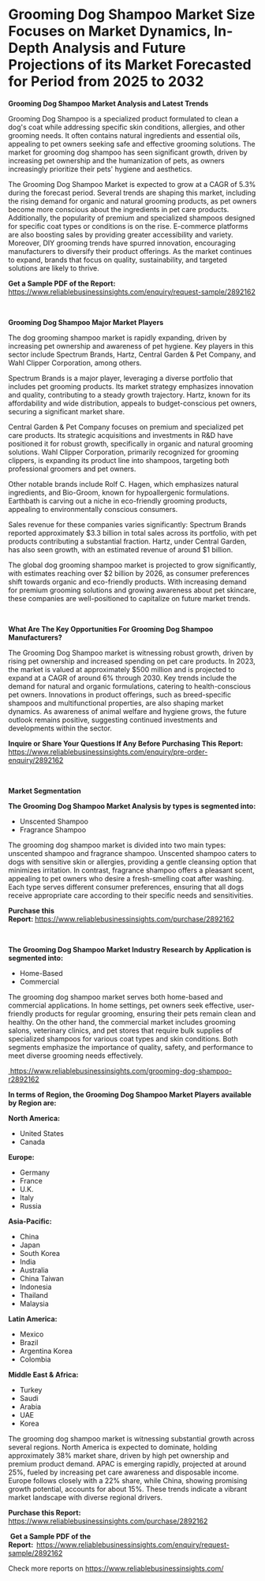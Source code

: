 <p><h1>Grooming Dog Shampoo Market Size Focuses on Market Dynamics, In-Depth Analysis and Future Projections of its Market Forecasted for Period from 2025 to 2032</h1></p><p><strong>Grooming Dog Shampoo Market Analysis and Latest Trends</strong></p>
<p><p>Grooming Dog Shampoo is a specialized product formulated to clean a dog's coat while addressing specific skin conditions, allergies, and other grooming needs. It often contains natural ingredients and essential oils, appealing to pet owners seeking safe and effective grooming solutions. The market for grooming dog shampoo has seen significant growth, driven by increasing pet ownership and the humanization of pets, as owners increasingly prioritize their pets' hygiene and aesthetics.</p><p>The Grooming Dog Shampoo Market is expected to grow at a CAGR of 5.3% during the forecast period. Several trends are shaping this market, including the rising demand for organic and natural grooming products, as pet owners become more conscious about the ingredients in pet care products. Additionally, the popularity of premium and specialized shampoos designed for specific coat types or conditions is on the rise. E-commerce platforms are also boosting sales by providing greater accessibility and variety. Moreover, DIY grooming trends have spurred innovation, encouraging manufacturers to diversify their product offerings. As the market continues to expand, brands that focus on quality, sustainability, and targeted solutions are likely to thrive.</p></p>
<p><strong>Get a Sample PDF of the Report:&nbsp;</strong> <a href="https://www.reliablebusinessinsights.com/enquiry/request-sample/2892162?utm_campaign=3084&utm_medium=2&utm_source=Github&utm_content=ia&utm_term=15032025&utm_id=grooming-dog-shampoo">https://www.reliablebusinessinsights.com/enquiry/request-sample/2892162</a></p>
<p>&nbsp;</p>
<p><strong>Grooming Dog Shampoo Major Market Players</strong></p>
<p><p>The dog grooming shampoo market is rapidly expanding, driven by increasing pet ownership and awareness of pet hygiene. Key players in this sector include Spectrum Brands, Hartz, Central Garden & Pet Company, and Wahl Clipper Corporation, among others.</p><p>Spectrum Brands is a major player, leveraging a diverse portfolio that includes pet grooming products. Its market strategy emphasizes innovation and quality, contributing to a steady growth trajectory. Hartz, known for its affordability and wide distribution, appeals to budget-conscious pet owners, securing a significant market share.</p><p>Central Garden & Pet Company focuses on premium and specialized pet care products. Its strategic acquisitions and investments in R&D have positioned it for robust growth, specifically in organic and natural grooming solutions. Wahl Clipper Corporation, primarily recognized for grooming clippers, is expanding its product line into shampoos, targeting both professional groomers and pet owners.</p><p>Other notable brands include Rolf C. Hagen, which emphasizes natural ingredients, and Bio-Groom, known for hypoallergenic formulations. Earthbath is carving out a niche in eco-friendly grooming products, appealing to environmentally conscious consumers.</p><p>Sales revenue for these companies varies significantly: Spectrum Brands reported approximately $3.3 billion in total sales across its portfolio, with pet products contributing a substantial fraction. Hartz, under Central Garden, has also seen growth, with an estimated revenue of around $1 billion.</p><p>The global dog grooming shampoo market is projected to grow significantly, with estimates reaching over $2 billion by 2026, as consumer preferences shift towards organic and eco-friendly products. With increasing demand for premium grooming solutions and growing awareness about pet skincare, these companies are well-positioned to capitalize on future market trends.</p></p>
<p>&nbsp;</p>
<p><strong>What Are The Key Opportunities For Grooming Dog Shampoo Manufacturers?</strong></p>
<p><p>The Grooming Dog Shampoo market is witnessing robust growth, driven by rising pet ownership and increased spending on pet care products. In 2023, the market is valued at approximately $500 million and is projected to expand at a CAGR of around 6% through 2030. Key trends include the demand for natural and organic formulations, catering to health-conscious pet owners. Innovations in product offerings, such as breed-specific shampoos and multifunctional properties, are also shaping market dynamics. As awareness of animal welfare and hygiene grows, the future outlook remains positive, suggesting continued investments and developments within the sector.</p></p>
<p><strong>Inquire or Share Your Questions If Any Before Purchasing This Report:</strong> <a href="https://www.reliablebusinessinsights.com/enquiry/pre-order-enquiry/2892162?utm_campaign=3084&utm_medium=2&utm_source=Github&utm_content=ia&utm_term=15032025&utm_id=grooming-dog-shampoo">https://www.reliablebusinessinsights.com/enquiry/pre-order-enquiry/2892162</a></p>
<p>&nbsp;</p>
<p><strong>Market Segmentation</strong></p>
<p><strong>The Grooming Dog Shampoo Market Analysis by types is segmented into:</strong></p>
<p><ul><li>Unscented Shampoo</li><li>Fragrance Shampoo</li></ul></p>
<p><p>The grooming dog shampoo market is divided into two main types: unscented shampoo and fragrance shampoo. Unscented shampoo caters to dogs with sensitive skin or allergies, providing a gentle cleansing option that minimizes irritation. In contrast, fragrance shampoo offers a pleasant scent, appealing to pet owners who desire a fresh-smelling coat after washing. Each type serves different consumer preferences, ensuring that all dogs receive appropriate care according to their specific needs and sensitivities.</p></p>
<p><strong>Purchase this Report:&nbsp;</strong><a href="https://www.reliablebusinessinsights.com/purchase/2892162?utm_campaign=3084&utm_medium=2&utm_source=Github&utm_content=ia&utm_term=15032025&utm_id=grooming-dog-shampoo">https://www.reliablebusinessinsights.com/purchase/2892162</a></p>
<p>&nbsp;</p>
<p><strong>The Grooming Dog Shampoo Market Industry Research by Application is segmented into:</strong></p>
<p><ul><li>Home-Based</li><li>Commercial</li></ul></p>
<p><p>The grooming dog shampoo market serves both home-based and commercial applications. In home settings, pet owners seek effective, user-friendly products for regular grooming, ensuring their pets remain clean and healthy. On the other hand, the commercial market includes grooming salons, veterinary clinics, and pet stores that require bulk supplies of specialized shampoos for various coat types and skin conditions. Both segments emphasize the importance of quality, safety, and performance to meet diverse grooming needs effectively.</p></p>
<p><a href="https://www.reliablebusinessinsights.com/grooming-dog-shampoo-r2892162?utm_campaign=3084&utm_medium=2&utm_source=Github&utm_content=ia&utm_term=15032025&utm_id=grooming-dog-shampoo">&nbsp;https://www.reliablebusinessinsights.com/grooming-dog-shampoo-r2892162</a></p>
<p><strong>In terms of Region, the Grooming Dog Shampoo Market Players available by Region are:</strong></p>
<p>
    <p> <strong> North America: </strong>
        <ul>
            <li>United States</li>
            <li>Canada</li>
        </ul>
        </p> 
    <p> <strong> Europe: </strong>
        <ul>
            <li>Germany</li>
            <li>France</li>
            <li>U.K.</li>
            <li>Italy</li>
            <li>Russia</li>
        </ul>
        </p> 
    <p> <strong> Asia-Pacific: </strong>
        <ul>
            <li>China</li>
            <li>Japan</li>
            <li>South Korea</li>
            <li>India</li>
            <li>Australia</li>
            <li>China Taiwan</li>
            <li>Indonesia</li>
            <li>Thailand</li>
            <li>Malaysia</li>
        </ul>
        </p> 
    <p> <strong> Latin America: </strong>
        <ul>
            <li>Mexico</li>
            <li>Brazil</li>
            <li>Argentina Korea</li>
            <li>Colombia</li>
        </ul>
        </p> 
    <p> <strong> Middle East & Africa: </strong>
        <ul>
            <li>Turkey</li>
            <li>Saudi</li>
            <li>Arabia</li>
            <li>UAE</li>
            <li>Korea</li>
        </ul>
    </p>
    </p>
<p><p>The grooming dog shampoo market is witnessing substantial growth across several regions. North America is expected to dominate, holding approximately 38% market share, driven by high pet ownership and premium product demand. APAC is emerging rapidly, projected at around 25%, fueled by increasing pet care awareness and disposable income. Europe follows closely with a 22% share, while China, showing promising growth potential, accounts for about 15%. These trends indicate a vibrant market landscape with diverse regional drivers.</p></p>
<p><strong>Purchase this Report: </strong><a href="https://www.reliablebusinessinsights.com/purchase/2892162?utm_campaign=3084&utm_medium=2&utm_source=Github&utm_content=ia&utm_term=15032025&utm_id=grooming-dog-shampoo">https://www.reliablebusinessinsights.com/purchase/2892162</a></p>
<p>&nbsp;<strong>Get a Sample PDF of the Report:&nbsp;&nbsp;</strong><a href="https://www.reliablebusinessinsights.com/enquiry/request-sample/2892162?utm_campaign=3084&utm_medium=2&utm_source=Github&utm_content=ia&utm_term=15032025&utm_id=grooming-dog-shampoo">https://www.reliablebusinessinsights.com/enquiry/request-sample/2892162</a></p>
<p><strong></strong></p>
<p>Check more reports on <a href="https://www.reliablebusinessinsights.com/?utm_campaign=3084&utm_medium=2&utm_source=Github&utm_content=ia&utm_term=15032025&utm_id=grooming-dog-shampoo">https://www.reliablebusinessinsights.com/</a></p>